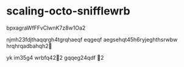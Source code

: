 # scaling-octo-snifflewrb
bpxagraWfFFvClwnK7z8w1Oa2

njmh23fdjthaqqrgh4tgrqhaeqf
eqgeqf
aegsehqt45h6ryjeghthsrwbw
hrqhrqadbahqh2￑


yk
im35g4
wrbfq42￐2
gqqeg24qdf
￑2
